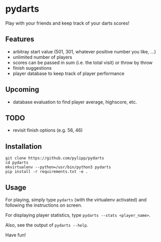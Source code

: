 # pydarts

Play with your friends and keep track of your darts scores!

## Features
- arbitray start value (501, 301, whatever positive number you like, ...)
- unlimited number of players
- scores can be passed in sum (i.e. the total visit) or throw by throw
- finish suggestions
- player database to keep track of player performance

## Upcoming
- database evaluation to find player average, highscore, etc.

## TODO
- revisit finish options (e.g. 56, 46)

## Installation

```
git clone https://github.com/pylipp/pydarts
cd pydarts
mkvirtualenv --python=/usr/bin/python3 pydarts
pip install -r requirements.txt -e .
```

## Usage

For playing, simply type `pydarts` (with the virtualenv activated) and following the instructions on screen.

For displaying player statistics, type `pydarts --stats <player_name>`. 

Also, see the output of `pydarts --help`.

Have fun!
